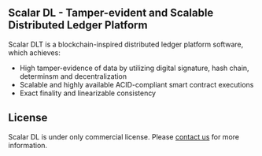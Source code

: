 ## Scalar DL - Tamper-evident and Scalable Distributed Ledger Platform

Scalar DLT is a blockchain-inspired distributed ledger platform software, which achieves:
- High tamper-evidence of data by utilizing digital signature, hash chain, determinsm and decentralization
- Scalable and highly available ACID-compliant smart contract executions
- Exact finality and linearizable consistency 

## License
Scalar DL is under only commercial license. Please [contact us](https://scalar-labs.com/contact_us/) for more information.
